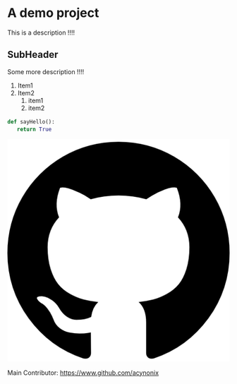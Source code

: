 # A demo project
This is a description !!!!

##  SubHeader
Some more description !!!!

1. Item1
2. Item2
   1. item1
   2. item2
```Python
def sayHello():
   return True
```

![GitHub Logo](https://github.com/acynonix/git-repo/blob/main/logo.png)



Main Contributor: https://www.github.com/acynonix
